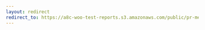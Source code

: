 ```yaml
---
layout: redirect
redirect_to: https://a8c-woo-test-reports.s3.amazonaws.com/public/pr-merge/45248/e2e/index.html
---
```

